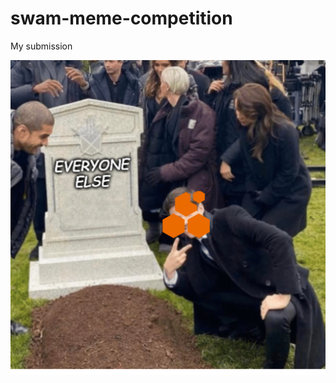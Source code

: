 # swam-meme-competition


 My submission
 
 ![swam-meme-competition](https://raw.githubusercontent.com/marcusholloway7/swam-meme-competition/main/swam-meme-lol.png)
